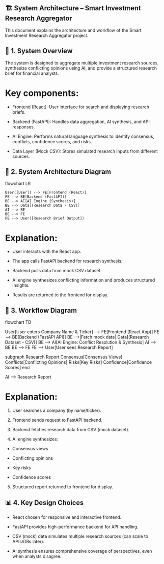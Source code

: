 ## 🏗️ System Architecture – Smart Investment Research Aggregator

This document explains the architecture and workflow of the Smart Investment Research Aggregator project.

## 📌 1. System Overview

The system is designed to aggregate multiple investment research sources, synthesize conflicting opinions using AI, and provide a structured research brief for financial analysts.

# Key components:

- Frontend (React): User interface for search and displaying research briefs.

- Backend (FastAPI): Handles data aggregation, AI synthesis, and API responses.

- AI Engine: Performs natural language synthesis to identify consensus, conflicts, confidence scores, and risks.

- Data Layer (Mock CSV): Stores simulated research inputs from different sources.


## 📐 2. System Architecture Diagram

flowchart LR

    User([User]) --> FE[Frontend (React)]
    FE --> BE[Backend (FastAPI)]
    BE --> AI[AI Engine (Synthesis)]
    BE --> Data[(Research Data - CSV)]
    AI --> BE
    BE --> FE
    FE --> User([Research Brief Output])

# Explanation:

- User interacts with the React app.

- The app calls FastAPI backend for research synthesis.

- Backend pulls data from mock CSV dataset.
 
- AI engine synthesizes conflicting information and produces structured insights.

- Results are returned to the frontend for display.


## 🔄 3. Workflow Diagram

flowchart TD

User[User enters Company Name & Ticker] --> FE[Frontend (React App)]
FE --> BE[Backend (FastAPI API)]
BE -->|Fetch mock data| Data[(Research Dataset - CSV)]
BE --> AI[AI Engine: Conflict Resolution & Synthesis]
AI --> BE
BE --> FE
FE --> User[User sees Research Report]

subgraph Research Report
    Consensus[Consensus Views]
    Conflicts[Conflicting Opinions]
    Risks[Key Risks]
    Confidence[Confidence Scores]
end

AI --> Research Report

# Explanation:

1. User searches a company (by name/ticker).

2. Frontend sends request to FastAPI backend.

3. Backend fetches research data from CSV (mock dataset).

4. AI engine synthesizes:

  - Consensus views

  - Conflicting opinions

  - Key risks

  - Confidence scores

5. Structured report returned to frontend for display.


## 📊 4. Key Design Choices

- React chosen for responsive and interactive frontend.

- FastAPI provides high-performance backend for API handling.

- CSV (mock) data simulates multiple research sources (can scale to APIs/DBs later).

- AI synthesis ensures comprehensive coverage of perspectives, even when analysts disagree.